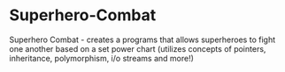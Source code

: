 # Superhero-Combat
Superhero Combat - creates a programs that allows superheroes to fight 
	one another based on a set power chart (utilizes concepts of pointers, inheritance, polymorphism, 
	i/o streams and more!)
